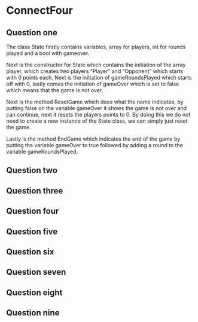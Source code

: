 # ConnectFour

## Question one
The class State firstly contains variables, array for players, int for rounds played and a bool with gameover. 
 
Next is the constructor for State which contains the initiation of the array player, which creates two players 
“Player” and “Opponent” which starts with 0 points each. Next is the initiation of gameRoundsPlayed which starts 
off with 0, lastly comes the initiation of gameOver which is set to false which means that the game is not over. 

Next is the method ResetGame which does what the name indicates, by putting false on the variable gameOver it 
shows the game is not over and can continue, next it resets the players points to 0. By doing this we do not 
need to create a new instance of the State class, we can simply just reset the game. 

Lastly is the method EndGame which indicates the end of the game by putting the variable gameOver to true 
followed by adding a round to the variable gameRoundsPlayed.


## Question two

## Question three

## Question four

## Question five

## Question six

## Question seven

## Question eight

## Question nine
